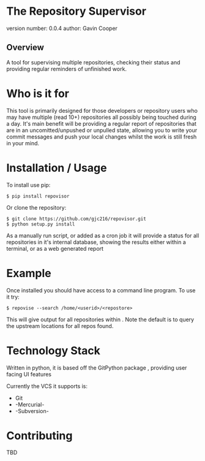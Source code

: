 # The Repository Supervisor

version number: 0.0.4
author: Gavin Cooper

## Overview

A tool for supervising multiple repositories, checking their status and providing regular reminders of unfinished work.

# Who is it for

This tool is primarily designed for those developers or repository users who may have multiple (read 10+) repositories all possibly being touched during a day. It's main benefit will be providing a regular report of repositories that are in an uncomitted/unpushed or unpulled state, allowing you to write your commit messages and push your local changes whilst the work is still fresh in your mind.

# Installation / Usage

To install use pip:

    $ pip install repovisor


Or clone the repository:

    $ git clone https://github.com/gjc216/repovisor.git
    $ python setup.py install

As a manually run script, or added as a cron job it will provide a status for all repositories in it's internal database, showing the results either within a terminal, or as a web generated report
    
# Example

Once installed you should have access to a command line program. To use it try:

    $ repovise --search /home/<userid>/<repostore>

This will give output for all repositories within <repostore>. Note the default is to query the upstream locations for all repos found.

# Technology Stack

Written in python, it is based off the GitPython package , providing user facing UI features

Currently the VCS it supports is:
* Git
* -Mercurial-
* -Subversion-

# Contributing

TBD
